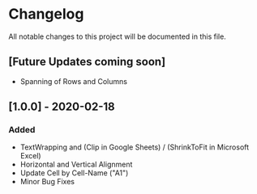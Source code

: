 # Changelog
All notable changes to this project will be documented in this file.

## [Future Updates coming soon]
- Spanning of Rows and Columns

## [1.0.0] - 2020-02-18
### Added
- TextWrapping and (Clip in Google Sheets) / (ShrinkToFit in Microsoft Excel)
- Horizontal and Vertical Alignment
- Update Cell by Cell-Name ("A1")
- Minor Bug Fixes